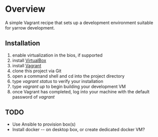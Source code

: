 # Overview
A simple Vagrant recipe that sets up a development environment suitable for yarrow development.

## Installation
1. enable virtualization in the bios, if supported
2. install [VirtualBox](https://www.virtualbox.org/)
3. install [Vagrant](http://www.vagrantup.com/)
4. clone this project via Git
5. open a command shell and cd into the project directory
6. type *vagrant status* to verify your installation
7. type *vagrant up* to begin building your development VM
8. once Vagrant has completed, log into your machine with the default password of *vagrant*

## TODO
* Use Ansible to provision box(s)
* Install docker -- on desktop box, or create dedicated docker VM?
